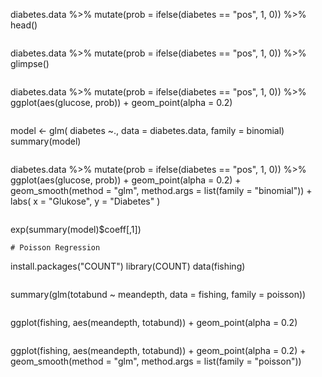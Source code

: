 
diabetes.data %>%
  mutate(prob = ifelse(diabetes == "pos", 1, 0)) %>%
  head()
```
```
diabetes.data %>%
  mutate(prob = ifelse(diabetes == "pos", 1, 0)) %>%
  glimpse()
```

```
diabetes.data %>%
  mutate(prob = ifelse(diabetes == "pos", 1, 0)) %>%
  ggplot(aes(glucose, prob)) +
  geom_point(alpha = 0.2)
```
```
model <- glm( diabetes ~., data = diabetes.data, family = binomial)
summary(model)
```
```
diabetes.data %>%
  mutate(prob = ifelse(diabetes == "pos", 1, 0)) %>%
  ggplot(aes(glucose, prob)) +
  geom_point(alpha = 0.2) +
  geom_smooth(method = "glm", method.args = list(family = "binomial")) +
  labs(
    x = "Glukose",
    y = "Diabetes"
  )
```
```
exp(summary(model)$coeff[,1])
```
# Poisson Regression

```
install.packages("COUNT")
library(COUNT)
data(fishing)
```
```
summary(glm(totabund ~ meandepth, data = fishing, family = poisson))
```
```
ggplot(fishing, aes(meandepth, totabund)) +
  geom_point(alpha = 0.2) 
```
```
ggplot(fishing, aes(meandepth, totabund)) +
  geom_point(alpha = 0.2) +
  geom_smooth(method = "glm", method.args = list(family = "poisson"))
```






